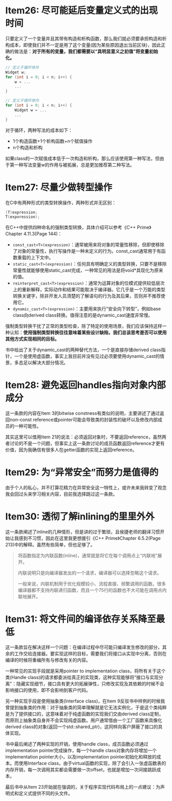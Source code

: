 # Item26: 尽可能延后变量定义式的出现时间

只要定义了一个变量并且其带有构造和析构函数，那么我们就必须要承担构造和析构成本，即使我们并不一定是用了这个变量(因为某些原因退出当前区块)，因此正确的做法是：**对于所有的变量，我们都需要以“具明显意义之初值”将变量初始化。**



```c++
// 定义于循环体外
Widget w;
for (int i = 0; i < n; i++) {
    w = ...
    ...
}

// 定义于循环体内
for (int i = 0; i < n; i++) {
    Widget w = ...
    ...
}
```

对于循环，两种写法的成本如下：

- 1个构造函数+1个析构函数+n个赋值操作
- n个构造和析构

如果class的一次赋值成本低于一次构造和析构，那么应该使用第一种写法，但由于第一种写法变量w的作用与被拓展，总是更加推荐第二种写法。

# Item27: 尽量少做转型操作

在C中有两种形式的类型转换操作，两种形式并无区别：

```c
(T)expression;
T(exporession);
```

在C++中提供四种命名的强制类型转换，具体介绍可以参考《C++ Prime》Chapter 4.11.3(Page 144)：

- `const_cast<T>(expression)`：通常被用来将对象的常量性移除，但即使移除了对象的常量性，执行写操作是一种未定义的行为。const_cast通常用于有函数重载的上下文中。
- `static_cast<T>(expression)`：任何具有明确定义的类型转换，只要不是移除常量性就能够使用static_cast完成，一种常见的用法是将void*具现化为原来的值。
- `reinterpret_cast<T>(expression)`：通常为运算对象的位模式提供较低层次上的重新解释，实际动作和结果可能取决于编译器。它几乎是一个万能的类型转换关键字，除非开发人员清楚的了解语句的行为及其后果，否则并不推荐使用它。
- `dynamic_cast<T>(expression)`：主要用来执行“安全向下转型”，例如base class向derived class转换。值得注意的是dynamic_cast速度非常慢。

强制类型转换干扰了正常的类型检查，除了特定的使用场景，我们应该保持这样一种认知：**使用强制类型转换往往意味着某些设计缺陷，我们总该思考是否可以使用其他方式实现相同的目标。**

书中给出了关于dynamic_cast的两种替代方法，一个是直接存储derived class指针，一个是使用虚函数，事实上我目前并没有见过必须要使用dynamic_cast的情景，多态足以解决大部分情况。

# Item28: 避免返回handles指向对象内部成分

这一条款的内容在Item 3的bitwise constness有类似的说明，主要讲述了通过返回non-const reference或pointer可能会导致类的封装性的破坏以及修改内部成员的一种可能性。

其实这里可以借用Item 21的说法：必须返回对象时，不要返回reference，虽然两者讨论的不是一个问题，但事实上这一条款讨论的成员函数返回reference才更有价值，因为我确信有很多人在getter函数的实现上返回reference。

# Item29: 为“异常安全”而努力是值得的

由于个人的私心，并不打算花精力在异常安全这一特性上，或许未来我转变了观念我会回过头来学习相关内容，目前我选择跳过这一条款。

# Item30: 透彻了解inlining的里里外外

这一条款阐述了inline的几种情形，但是讲的过于繁琐，且侯捷老师的翻译习惯开始让我感到不习惯，因此在这里我更想援引《C++ Prime》Chapter 6.5.2(Page 213)中的解释。虽然有些简单，但也足够了。

> 将函数指定为内联函数(inline)，通常就是将它在每个调用点上“内联地”展开。
>
> 内联说明只是向编译器发出的一个请求，编译器可以选择忽略这个请求。
>
> 一般来说，内联机制用于优化规模较小、流程直接、频繁调用的函数。很多编译器都不支持内联递归函数，而且一个75行的函数也不大可能在调用点内联地展开。

# Item31: 将文件间的编译依存关系降至最低

这一条款旨在解决这样一个问题：在编译过程中尽可能只编译发生修改的部分，其余的工作交给连接器。要实现这样的目标，需要我们将接口从实现中分离，否则在编译的时候将重编所有与修改有关的内容。

一种常见的实现手段就是采用pointer to implementation class，将所有关于这个类(Handle class)的请求都委派给真正的实现类，这种实现能够将“接口与实现分离”：隐藏实现细节，接口具有更大的拓展弹性，只修改实现及其依赖的时候不会影响接口的使用，即不会影响到客户代码。

另一种实现手段是使用抽象类(Interface class)，在Item 9反驳书中样例的时候我曾提到抽象类的作用：对于抽象类的简单理解就是它无法实例化，于是这个类纯粹是为了提供接口的，这意味着对于纯虚函数的实现我们交由derived class定制，而原则上抽象类自身并不会实现纯虚函数。用户通常借由一个工厂函数来具像化derived class的对象(返回一个std::shared_ptr)，这同样向客户屏蔽了接口的具体实现。

书中最后阐述了两种实现的开销，使用handle class，成员函数必须通过implementation pointer完成操作，每一个handle class对象内存将增加一个implementation pointer大小，以及implementation pointer初始化和释放的成本。而使用Interface class，由于virtual函数的实现，除了会引入一张虚函数表的内存开销，每一次调用其实都会需要做一次offset，也就是增加一次间接跳跃成本。

最后书中从Item 23开始就在强调的，关于程序实现代码布局上的一点建议：为声明式和定义式提供不同的头文件。